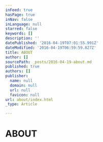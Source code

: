 ```yaml
---
inFeed: true
hasPage: true
inNav: false
inLanguage: null
starred: false
keywords: []
description: ''
datePublished: '2016-04-19T07:01:55.991Z'
dateModified: '2016-04-19T06:59:59.827Z'
title: ABOUT
author: []
sourcePath: _posts/2016-04-19-about.md
published: true
authors: []
publisher:
  name: null
  domain: null
  url: null
  favicon: null
url: about/index.html
_type: Article

---
```

# ABOUT